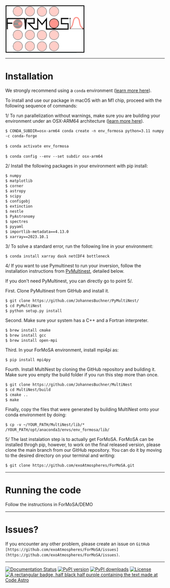 <p align="left"><img src="docs/source/ForMoSA.png" alt="ForMoSA" width="250"/></p>


***
Installation
===

We strongly recommend using a ``conda`` environment ([learn more here](https://conda.io/docs/user-guide/tasks/manage-environments.html)).

To install and use our package in macOS with an M1 chip, proceed with the following sequence of commands:

1/ To run parallelization without warnings, make sure you are building your environment under an OSX-ARM64 architecture ([learn more here](https://stackoverflow.com/questions/65415996/how-to-specify-the-architecture-or-platform-for-a-new-conda-environment-apple)).

    $ CONDA_SUBDIR=osx-arm64 conda create -n env_formosa python=3.11 numpy -c conda-forge

    $ conda activate env_formosa 
    
    $ conda config --env --set subdir osx-arm64

2/ Install the following packages in your environment with pip install: 
    
    $ numpy
    $ matplotlib
    $ corner
    $ astropy
    $ scipy
    $ configobj
    $ extinction
    $ nestle
    $ PyAstronomy
    $ spectres
    $ pyyaml
    $ importlib-metadata==4.13.0
    $ xarray==2023.10.1


3/ To solve a standard error, run the following line in your environment:

    $ conda install xarray dask netCDF4 bottleneck

4/ If you want to use Pymultinest to run your inversion, follow the installation instructions from [PyMultinest](https://johannesbuchner.github.io/PyMultiNest/install.html), detailed below. 

If you don't need PyMultinest, you can directly go to point 5/.

First. Clone PyMultinest from GitHub and install it.

    $ git clone https://github.com/JohannesBuchner/PyMultiNest/
    $ cd PyMultiNest
    $ python setup.py install

Second. Make sure your system has a C++ and a Fortran interpreter.

    $ brew install cmake
    $ brew install gcc
    $ brew install open-mpi

Third. In your ForMoSA environment, install mpi4pi as:
    
    $ pip install mpi4py

Fourth. Install MultiNest by cloning the GitHub repository and building it. Make sure you empty the build folder if you run this step more than once.
    
    $ git clone https://github.com/JohannesBuchner/MultiNest
    $ cd MultiNest/build
    $ cmake ..
    $ make

Finally, copy the files that were generated by building MultiNest onto your conda environment by doing:

    $ cp -v ~/YOUR_PATH/MultiNest/lib/* /YOUR_PATH/opt/anaconda3/envs/env_formosa/lib/
	

5/ The last instalation step is to actually get ForMoSA. ForMoSA can be installed throgh pip, however, to work on the final released version, please clone the main branch from our GitHub repository. You can do it by moving to the desired directory on your terminal and writing:

    $ git clone https://github.com/exoAtmospheres/ForMoSA.git


***
Running the code
===

Follow the instructions in ForMoSA/DEMO

***
Issues?
===

If you encounter any other problem, please create an issue on `GitHub [https://github.com/exoAtmospheres/ForMoSA/issues](https://github.com/exoAtmospheres/ForMoSA/issues)`.

***

[![Documentation Status](https://readthedocs.org/projects/formosa/badge/?version=latest)](https://formosa.readthedocs.io/en/latest/?badge=latest)
[![PyPI version](https://badge.fury.io/py/formosa.svg)](https://badge.fury.io/py/formosa)
[![PyPI downloads](https://img.shields.io/pypi/dm/formosa.svg)](https://pypistats.org/packages/formosa)
[![License](https://img.shields.io/badge/License-BSD_2--Clause-orange.svg)](https://opensource.org/licenses/BSD-2-Clause)
[![A rectangular badge, half black half purple containing the text made at Code Astro](https://img.shields.io/badge/Made%20at-Code/Astro-blueviolet.svg)](https://semaphorep.github.io/codeastro/)
